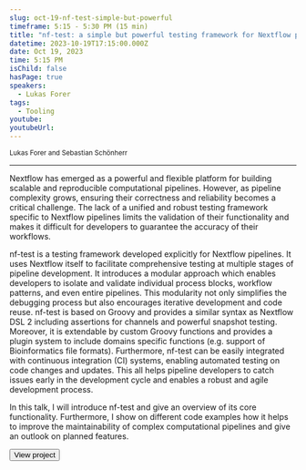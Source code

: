 ```yaml
---
slug: oct-19-nf-test-simple-but-powerful
timeframe: 5:15 - 5:30 PM (15 min)
title: "nf-test: a simple but powerful testing framework for Nextflow pipelines"
datetime: 2023-10-19T17:15:00.000Z
date: Oct 19, 2023
time: 5:15 PM
isChild: false
hasPage: true
speakers:
  - Lukas Forer
tags:
  - Tooling
youtube: 
youtubeUrl: 
---
```

<div className="mb-4">
  <small className="typo-small">
    Lukas Forer and Sebastian Schönherr
  </small>
</div>

<hr className="border-t border-gray-50 mb-4 opacity-20" />

Nextflow has emerged as a powerful and flexible platform for building scalable and reproducible computational pipelines. However, as pipeline complexity grows, ensuring their correctness and reliability becomes a critical challenge. The lack of a unified and robust testing framework specific to Nextflow pipelines limits the validation of their functionality and makes it difficult for developers to guarantee the accuracy of their workflows.

nf-test is a testing framework developed explicitly for Nextflow pipelines. It uses Nextflow itself to facilitate comprehensive testing at multiple stages of pipeline development. It introduces a modular approach which enables developers to isolate and validate individual process blocks, workflow patterns, and even entire pipelines. This modularity not only simplifies the debugging process but also encourages iterative development and code reuse. nf-test is based on Groovy and provides a similar syntax as Nextflow DSL 2 including assertions for channels and powerful snapshot testing. Moreover, it is extendable by custom Groovy functions and provides a plugin system to include domains specific functions (e.g. support of Bioinformatics file formats). Furthermore, nf-test can be easily integrated with continuous integration (CI) systems, enabling automated testing on code changes and updates. This all helps pipeline developers to catch issues early in the development cycle and enables a robust and agile development process.

In this talk, I will introduce nf-test and give an overview of its core functionality. Furthermore, I show on different code examples how it helps to improve the maintainability of complex computational pipelines and give an outlook on planned features.

<div>
  <Button to="https://code.askimed.com/nf-test" variant="secondary" size="md" arrow>
    View project
  </Button>
</div>